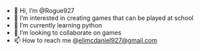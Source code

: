 - 👋 Hi, I’m @Rogue927
- 👀 I’m interested in creating games that can be played at school
- 🌱 I’m currently learning python
- 💞️ I’m looking to collaborate on games
- 📫 How to reach me @elimcdaniel927@gmail.com

<!---
Rogue927/Rogue927 is a ✨ special ✨ repository because its `README.md` (this file) appears on your GitHub profile.
You can click the Preview link to take a look at your changes.
--->

